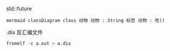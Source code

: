 std::future


​```mermaid
classDiagram
    class 动物
    动物 : String 标签
    动物 : 吃()
​```


.dis 反汇编文件
```c++
fromelf -c a.out > a.dis
```